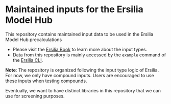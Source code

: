 # Maintained inputs for the Ersilia Model Hub
This repository contains maintained input data to be used in the Ersilia Model Hub precalculations

* Please visit the [Ersilia Book](https://ersilia.gitbook.io/ersilia-book) to learn more about the input types.
* Data from this repository is mainly accessed by the `example` command of the [Ersilia CLI](https://github.com/ersilia-os/ersilia).

**Note**: The repository is organized following the input type logic of Ersilia. For now, we only have compound inputs. Users are encouraged to use these inputs when testing compounds.

Eventually, we want to have distinct libraries in this repository that we can use for screening purposes.
